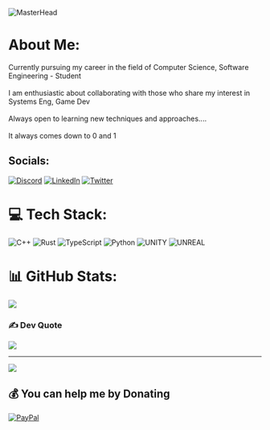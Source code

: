 ![MasterHead](https://media.giphy.com/media/4rZA5D22301iMgrUNd/giphy.gif)
# About Me:
Currently pursuing my career in the field of Computer Science, Software Engineering - Student <br><br> I am enthusiastic about collaborating with those who share my interest in Systems Eng, Game Dev<br><br> Always open to learning new techniques and approaches....<br><br> It always comes down to 0 and 1<br>


## Socials:
[![Discord](https://img.shields.io/badge/Discord-%237289DA.svg?logo=discord&logoColor=white)](https://discord.gg/Ephraim#8525) [![LinkedIn](https://img.shields.io/badge/LinkedIn-%230077B5.svg?logo=linkedin&logoColor=white)](https://linkedin.com/in/Ephraim-Shikanga) [![Twitter](https://img.shields.io/badge/Twitter-%231DA1F2.svg?logo=Twitter&logoColor=white)](https://twitter.com/Ephraimsc) 

# 💻 Tech Stack:
![C++](https://img.shields.io/badge/c++-%2300599C.svg?style=flat&logo=c%2B%2B&logoColor=white) ![Rust](https://img.shields.io/badge/rust-%23ED8B00.svg?style=flat&logo=rust&logoColor=white) ![TypeScript](https://img.shields.io/badge/typescript-%23323330.svg?style=flat&logo=typescript&logoColor=%white) ![Python](https://img.shields.io/badge/python-3670A0?style=flat&logo=python&logoColor=ffdd54) ![UNITY](https://img.shields.io/badge/Unity-%2320232a.svg?style=flat&logo=unity&logoColor=white) ![UNREAL](https://img.shields.io/badge/unreal-%2320232a.svg?style=flat&logo=unreal-engine&logoColor=white)
# 📊 GitHub Stats:
![](https://github-readme-stats.vercel.app/api/top-langs/?username=EphraimShikanga&theme=gotham&hide_border=true&include_all_commits=true&count_private=true&layout=compact)

### ✍️ Dev Quote
![](https://quotes-github-readme.vercel.app/api?type=vetical&theme=dark)

---
[![](https://visitcount.itsvg.in/api?id=EphraimShikanga&icon=0&color=9)](https://visitcount.itsvg.in)

  ## 💰 You can help me by Donating
  [![PayPal](https://img.shields.io/badge/PayPal-00457C?style=for-the-badge&logo=paypal&logoColor=white)](https://paypal.me/ephraimshikanga) 

  
<!-- Proudly created ME😂😂
